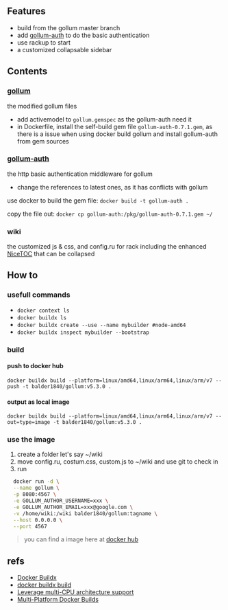 ## Features
- build from the gollum master branch
- add [gollum-auth](https://github.com/bjoernalbers/gollum-auth) to do the basic authentication
- use rackup to start
- a customized collapsable sidebar

## Contents

### [gollum](https://github.com/gollum/gollum)
the modified gollum files
- add activemodel to `gollum.gemspec` as the gollum-auth need it
- in Dockerfile, install the self-build gem file `gollum-auth-0.7.1.gem`,
as there is a issue when using docker build gollum and install gollum-auth from gem sources 

### [gollum-auth](https://github.com/bjoernalbers/gollum-auth)
the http basic authentication middleware for gollum
- change the references to latest ones, as it has conflicts with gollum

use docker to build the gem file: `docker build -t gollum-auth .`

copy the file out: `docker cp gollum-auth:/pkg/gollum-auth-0.7.1.gem ~/`

### wiki
the customized js & css, and config.ru for rack including the enhanced [NiceTOC](https://github.com/gollum/gollum/wiki/Custom-macros) that can be collapsed

## How to

### usefull commands
- `docker context ls`
- `docker buildx ls`
- `docker buildx create --use --name mybuilder #node-amd64`
- `docker buildx inspect mybuilder --bootstrap`

### build

#### push to docker hub
`docker buildx build --platform=linux/amd64,linux/arm64,linux/arm/v7 --push -t balder1840/gollum:v5.3.0 .`
#### output as local image
`docker buildx build --platform=linux/amd64,linux/arm64,linux/arm/v7 --out=type=image -t balder1840/gollum:v5.3.0 .`

### use the image

1. create a folder let's say ~/wiki
2. move config.ru, costum.css, custom.js to ~/wiki and use git to check in 
3. run 
 ```bash
   docker run -d \
   --name gollum \
   -p 8080:4567 \
   -e GOLLUM_AUTHOR_USERNAME=xxx \
   -e GOLLUM_AUTHOR_EMAIL=xxx@google.com \
   -v /home/wiki:/wiki balder1840/gollum:tagname \
   --host 0.0.0.0 \
   --port 4567
```

> you can find a image here at [docker hub](https://hub.docker.com/repository/docker/balder1840/gollum)


## refs
- [Docker Buildx](https://docs.docker.com/buildx/working-with-buildx/)
- [docker buildx build](https://docs.docker.com/engine/reference/commandline/buildx_build/)
- [Leverage multi-CPU architecture support](https://docs.docker.com/desktop/multi-arch/)
- [Multi-Platform Docker Builds](https://www.docker.com/blog/multi-platform-docker-builds/)
